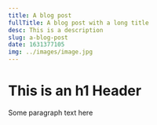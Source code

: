 ```yaml
---
title: A blog post
fullTitle: A blog post with a long title
desc: This is a description
slug: a-blog-post
date: 1631377105
img: ../images/image.jpg
---
```


# This is an h1 Header

Some paragraph text here

